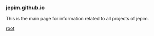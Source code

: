 ### jepim.github.io
This is the main page for information related to all projects of jepim.

[root](https://github.com/jepim)

